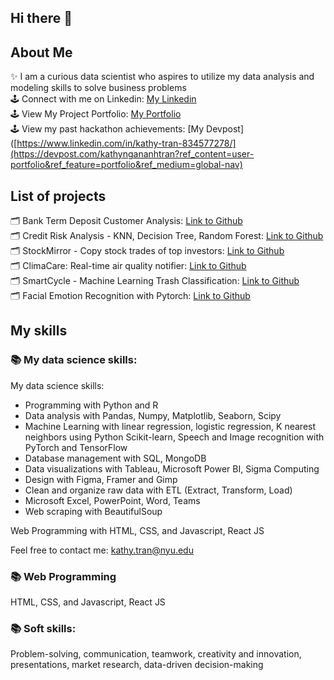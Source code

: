 ## Hi there 👋<br>
## About Me
✨ I am a curious data scientist who aspires to utilize my data analysis and modeling skills to solve business problems<br>
🕹 Connect with me on Linkedin: [My Linkedin](https://www.linkedin.com/in/kathy-tran-834577278/)<br>
🕹 View My Project Portfolio: [My Portfolio](https://kathytran88.github.io/)<br>
🕹 View my past hackathon achievements: [My Devpost]([https://www.linkedin.com/in/kathy-tran-834577278/](https://devpost.com/kathyngananhtran?ref_content=user-portfolio&ref_feature=portfolio&ref_medium=global-nav)<br>

## List of projects
🗂 Bank Term Deposit Customer Analysis: [Link to Github](https://github.com/kathytran88/bank_term_deposit_analysis)<br>
🗂 Credit Risk Analysis - KNN, Decision Tree, Random Forest: [Link to Github](https://github.com/kathytran88/Credit_Risk_Analysis)<br>
🗂 StockMirror - Copy stock trades of top investors: [Link to Github](https://github.com/kathytran88/StockMirror)<br>
🗂 ClimaCare: Real-time air quality notifier: [Link to Github](https://github.com/SewonKim0/ClimaCare)<br>
🗂 SmartCycle - Machine Learning Trash Classification: [Link to Github](https://github.com/SnazzyBeatle115/Smartcycle)<br>
🗂 Facial Emotion Recognition with Pytorch: [Link to Github](https://github.com/kathytran88/face_emotion_recognition)<br>

## My skills
### 📚 My data science skills:
My data science skills:
- Programming with Python and R
- Data analysis with Pandas, Numpy, Matplotlib, Seaborn, Scipy
- Machine Learning with linear regression, logistic regression, K nearest neighbors using Python Scikit-learn, Speech and Image recognition with PyTorch and TensorFlow
- Database management with SQL, MongoDB
- Data visualizations with Tableau, Microsoft Power BI, Sigma Computing
- Design with Figma, Framer and Gimp
- Clean and organize raw data with ETL (Extract, Transform, Load) 
- Microsoft Excel, PowerPoint, Word, Teams
- Web scraping with BeautifulSoup

Web Programming with HTML, CSS, and Javascript, React JS

Feel free to contact me: [kathy.tran@nyu.edu](kathy.tran@nyu.edu)

### 📚 Web Programming
HTML, CSS, and Javascript, React JS

### 📚 Soft skills: 
Problem-solving, communication, teamwork, creativity and innovation, presentations, market research, data-driven decision-making
